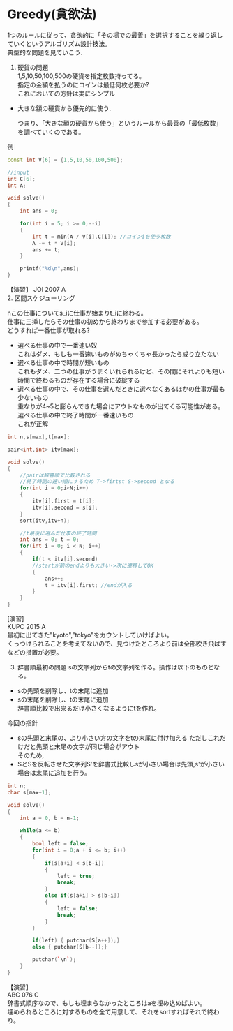 # Greedy(貪欲法)
1つのルールに従って、貪欲的に「その場での最善」を選択することを繰り返していくというアルゴリズム設計技法。  
典型的な問題を見ていこう.  
1. 硬貨の問題  
1,5,10,50,100,500の硬貨を指定枚数持ってる。  
指定の金額を払うのにコインは最低何枚必要か?  
これにおいての方針は実にシンプル
* 大きな額の硬貨から優先的に使う.
  
  つまり、「大きな額の硬貨から使う」というルールから最善の「最低枚数」を調べていくのである。

例
~~~cpp
const int V[6] = {1,5,10,50,100,500};

//input
int C[6];
int A;

void solve()
{
    int ans = 0;

    for(int i = 5; i >= 0;--i)
    {
        int t = min(A / V[i],C[i]); //コインiを使う枚数
        A -= t * V[i];
        ans += t;    
    }

    printf("%d\n",ans);
} 
~~~
【演習】
JOI 2007 A  
2. 区間スケジューリング

nこの仕事についてs_iに仕事が始まりt_iに終わる。  
仕事に三挿したらその仕事の初めから終わりまで参加する必要がある。  
どうすれば一番仕事が取れる?

* 選べる仕事の中で一番速い奴  
これはダメ、もしも一番速いものがめちゃくちゃ長かったら成り立たない
* 選べる仕事の中で時間が短いもの  
これもダメ、二つの仕事がうまくいれられるけど、その間にそれよりも短い時間で終わるものが存在する場合に破綻する  
* 選べる仕事の中で、その仕事を選んだときに選べなくあるほかの仕事が最も少ないもの  
重なりが4~5と膨らんできた場合にアウトなものが出てくる可能性がある。  
 選べる仕事の中で終了時間が一番速いもの  
これが正解  
~~~cpp
int n,s[max],t[max];

pair<int,int> itv[max];

void solve()
{
    //pairは辞書順で比較される
    //終了時間の速い順にするため T->firtst S->second となる
    for(int i = 0;i<N;i++)
    {
        itv[i].first = t[i];
        itv[i].second = s[i];
    }
    sort(itv,itv+n);

    //t最後に選んだ仕事の終了時間
    int ans = 0; t = 0;
    for(int i = 0; i < N; i++)
    {
        if(t < itv[i].second) 
        //startが前のendよりも大きい->次に遷移してOK
        {
            ans++;
            t = itv[i].first; //endが入る
        }
    }
}
~~~
[演習]  
KUPC 2015 A  
最初に出てきた"kyoto","tokyo"をカウントしていけばよい。  
くっつけられることを考えてないので、見つけたところより前は全部吹き飛ばすなどの措置が必要。

3. 辞書順最初の問題
sの文字列からtの文字列を作る。操作は以下のものとなる。
* sの先頭を削除し、tの末尾に追加
* sの末尾を削除し、tの末尾に追加  
辞書順比較で出来るだけ小さくなるようにtを作れ。

今回の指針
* sの先頭と末尾の、より小さい方の文字をtの末尾に付け加える
ただしこれだけだと先頭と末尾の文字が同じ場合がアウト  
そのため,
* SとSを反転させた文字列S'を辞書式比較しsが小さい場合は先頭,s'が小さい場合は末尾に追加を行う。

~~~cpp
int n;
char s[max+1];

void solve()
{
    int a = 0, b = n-1;

    while(a <= b)
    {
        bool left = false;
        for(int i = 0;a + i <= b; i++)
        {
            if(s[a+i] < s[b-i])
            {
                left = true;
                break;
            }
            else if(s[a+i] > s[b-i])
            {
                left = false;
                break;
            }
        }

        if(left) { putchar(S[a++]);}
        else { putchar(S[b--]);}

        putchar(`\n`);
    }
}
~~~
【演習】  
ABC 076 C  
辞書式順序なので、もしも埋まらなかったところはaを埋め込めばよい。  
埋められるところに対するものを全て用意して、それをsortすればそれで終わり。